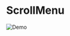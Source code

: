 # ScrollMenu

![Demo](https://cloud.githubusercontent.com/assets/4578511/17367235/25c7e36e-59ca-11e6-988d-765819c878aa.gif)
